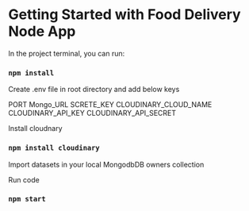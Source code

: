 # Getting Started with Food Delivery Node App


In the project terminal, you can run:

### `npm install`

Create .env file in root directory and add below keys

PORT
Mongo_URL
SCRETE_KEY
CLOUDINARY_CLOUD_NAME
CLOUDINARY_API_KEY
CLOUDINARY_API_SECRET



Install cloudnary

### `npm install cloudinary`



Import datasets in your local MongodbDB owners collection


Run code

### `npm start`